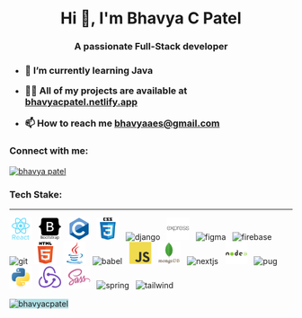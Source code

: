 <h1 align="center">Hi 👋, I'm Bhavya C Patel</h1>
<h3 align="center">A passionate Full-Stack developer <h3>

- 🌱 I’m currently learning **Java**

- 👨‍💻 All of my projects are available at [bhavyacpatel.netlify.app](bhavyacpatel.netlify.app)

- 📫 How to reach me **bhavyaaes@gmail.com**

<h3 align="left">Connect with me:</h3>
<p align="left">
<a href="https://linkedin.com/in/bhavya patel" target="blank"><img align="center" src="https://raw.githubusercontent.com/rahuldkjain/github-profile-readme-generator/master/src/images/icons/Social/linked-in-alt.svg" alt="bhavya patel" height="30" width="40" /></a>
</p>

<h3 align="left">Tech Stake:</h3>
<hr>
<p align="left"> 
  <img src="https://raw.githubusercontent.com/devicons/devicon/master/icons/react/react-original-wordmark.svg" alt="react" width="40" height="40"/> &nbsp; 
  <img src="https://raw.githubusercontent.com/devicons/devicon/master/icons/bootstrap/bootstrap-plain-wordmark.svg" alt="bootstrap" width="40" height="40"/> &nbsp;
  <img src="https://raw.githubusercontent.com/devicons/devicon/master/icons/c/c-original.svg" alt="c" width="40" height="40"/>  &nbsp;
  <img src="https://raw.githubusercontent.com/devicons/devicon/master/icons/css3/css3-original-wordmark.svg" alt="css3" width="40" height="40"/> &nbsp;
  <img src="https://cdn.worldvectorlogo.com/logos/django.svg" alt="django" width="40" height="40"/>  &nbsp;
  <img src="https://raw.githubusercontent.com/devicons/devicon/master/icons/express/express-original-wordmark.svg" alt="express" width="40" height="40"/> &nbsp;
  <img src="https://www.vectorlogo.zone/logos/figma/figma-icon.svg" alt="figma" width="40" height="40"/> &nbsp;
  <img src="https://www.vectorlogo.zone/logos/firebase/firebase-icon.svg" alt="firebase" width="40" height="40"/> &nbsp;
  <img src="https://www.vectorlogo.zone/logos/git-scm/git-scm-icon.svg" alt="git" width="40" height="40"/>  &nbsp;
  <img src="https://raw.githubusercontent.com/devicons/devicon/master/icons/html5/html5-original-wordmark.svg" alt="html5" width="40" height="40"/>  &nbsp;
  <img src="https://raw.githubusercontent.com/devicons/devicon/master/icons/java/java-original.svg" alt="java" width="40" height="40"/> &nbsp;
  <img src="https://www.vectorlogo.zone/logos/babeljs/babeljs-icon.svg" alt="babel" width="40" height="40"/> &nbsp;
  <img src="https://raw.githubusercontent.com/devicons/devicon/master/icons/javascript/javascript-original.svg" alt="javascript" width="40" height="40"/> &nbsp;
  <img src="https://raw.githubusercontent.com/devicons/devicon/master/icons/mongodb/mongodb-original-wordmark.svg" alt="mongodb" width="40" height="40"/> &nbsp;
  <img src="https://cdn.worldvectorlogo.com/logos/nextjs-2.svg" alt="nextjs" width="40" height="40"/> &nbsp;
  <img src="https://raw.githubusercontent.com/devicons/devicon/master/icons/nodejs/nodejs-original-wordmark.svg" alt="nodejs" width="40" height="40"/>  &nbsp;
  <img src="https://cdn.worldvectorlogo.com/logos/pug.svg" alt="pug" width="40" height="40"/>  &nbsp;
  <img src="https://raw.githubusercontent.com/devicons/devicon/master/icons/python/python-original.svg" alt="python" width="40" height="40"/> &nbsp;
  <img src="https://raw.githubusercontent.com/devicons/devicon/master/icons/redux/redux-original.svg" alt="redux" width="40" height="40"/>  &nbsp;
  <img src="https://raw.githubusercontent.com/devicons/devicon/master/icons/sass/sass-original.svg" alt="sass" width="40" height="40"/> &nbsp;
  <img src="https://www.vectorlogo.zone/logos/springio/springio-icon.svg" alt="spring" width="40" height="40"/> &nbsp;
  <img src="https://www.vectorlogo.zone/logos/tailwindcss/tailwindcss-icon.svg" alt="tailwind" width="40" height="40"/> &nbsp;
</p>
<p><img style="background-color:powderblue;" align="center" src="https://github-readme-stats.vercel.app/api/top-langs?username=bhavyacpatel&show_icons=true&locale=en&layout=compact&theme=radical" alt="bhavyacpatel" /></p>
